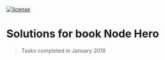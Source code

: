 [![license](https://img.shields.io/github/license/mashape/apistatus.svg?style=flat-square)](http://opensource.org/licenses/MIT)

# Solutions for book Node Hero

> Tasks completed in January 2018

